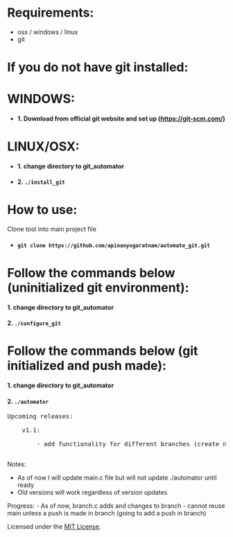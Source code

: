 # Requirements:
* osx / windows / linux
* git

# If you do not have git installed:
# WINDOWS: 
- #### 1. Download from official git website and set up (https://git-scm.com/)
# LINUX/OSX: 
- #### 1. change directory to git_automator
- #### 2. `./install_git`

# How to use:
Clone tool into main project file
* #### `git clone https://github.com/apinanyogaratnam/automate_git.git`

# Follow the commands below (uninitialized git environment):
#### 1. change directory to git_automator
#### 2. `./configure_git`

# Follow the commands below (git initialized and push made): 
#### 1. change directory to git_automator
#### 2. `./automator`

<pre>
Upcoming releases: <br />
    v1.1: <br />
        - add functionality for different branches (create new file) <br />
</pre>

Notes: <br />
- As of now I will update main.c file but will not update ./automator until ready 
- Old versions will work regardless of version updates

Progress:
    - As of now, branch.c adds and changes to branch
    - cannot reuse main unless a push is made in branch (going to add a push in branch)

Licensed under the [MIT License](LICENSE).